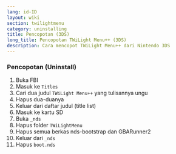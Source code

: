 ```yaml
---
lang: id-ID
layout: wiki
section: twilightmenu
category: uninstalling
title: Pencopotan (3DS)
long_title: Pencopotan TWiLight Menu++ (3DS)
description: Cara mencopot TWiLight Menu++ dari Nintendo 3DS
---
```


### Pencopotan (Uninstall)
1. Buka FBI
1. Masuk ke `Titles`
1. Cari dua judul `TWiLight Menu++` yang tulisannya ungu
1. Hapus dua-duanya
1. Keluar dari daftar judul (title list)
1. Masuk ke kartu SD
1. Buka `_nds`
1. Hapus folder `TWiLightMenu`
1. Hapus semua berkas nds-bootstrap dan GBARunner2
1. Keluar dari `_nds`
1. Hapus `boot.nds`
